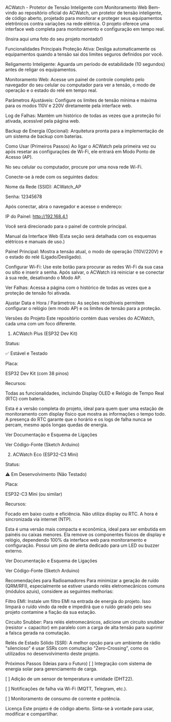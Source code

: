 ACWatch - Protetor de Tensão Inteligente com Monitoramento Web
Bem-vindo ao repositório oficial do ACWatch, um protetor de tensão inteligente, de código aberto, projetado para monitorar e proteger seus equipamentos eletrônicos contra variações na rede elétrica. O projeto oferece uma interface web completa para monitoramento e configuração em tempo real.

(Insira aqui uma foto do seu projeto montado!)

Funcionalidades Principais
Proteção Ativa: Desliga automaticamente os equipamentos quando a tensão sai dos limites seguros definidos por você.

Religamento Inteligente: Aguarda um período de estabilidade (10 segundos) antes de religar os equipamentos.

Monitoramento Web: Acesse um painel de controle completo pelo navegador do seu celular ou computador para ver a tensão, o modo de operação e o estado do relé em tempo real.

Parâmetros Ajustáveis: Configure os limites de tensão mínima e máxima para os modos 110V e 220V diretamente pela interface web.

Log de Falhas: Mantém um histórico de todas as vezes que a proteção foi ativada, acessível pela página web.

Backup de Energia (Opcional): Arquitetura pronta para a implementação de um sistema de backup com baterias.

Como Usar (Primeiros Passos)
Ao ligar o ACWatch pela primeira vez ou após resetar as configurações de Wi-Fi, ele entrará em Modo Ponto de Acesso (AP).

No seu celular ou computador, procure por uma nova rede Wi-Fi.

Conecte-se à rede com os seguintes dados:

Nome da Rede (SSID): ACWatch_AP

Senha: 12345678

Após conectar, abra o navegador e acesse o endereço:

IP do Painel: http://192.168.4.1

Você será direcionado para o painel de controle principal.

Manual da Interface Web
(Esta seção será detalhada com os esquemas elétricos e manuais de uso.)

Painel Principal: Mostra a tensão atual, o modo de operação (110V/220V) e o estado do relé (Ligado/Desligado).

Configurar Wi-Fi: Use este botão para procurar as redes Wi-Fi da sua casa ou sítio e inserir a senha. Após salvar, o ACWatch irá reiniciar e se conectar à sua rede, desativando o Modo AP.

Ver Falhas: Acessa a página com o histórico de todas as vezes que a proteção de tensão foi ativada.

Ajustar Data e Hora / Parâmetros: As seções recolhíveis permitem configurar o relógio (em modo AP) e os limites de tensão para a proteção.

Versões do Projeto
Este repositório contém duas versões do ACWatch, cada uma com um foco diferente.

1. ACWatch Plus (ESP32 Dev Kit)




Status:

✅ Estável e Testado

Placa:

ESP32 Dev Kit (com 38 pinos)

Recursos:

Todas as funcionalidades, incluindo Display OLED e Relógio de Tempo Real (RTC) com bateria.

Esta é a versão completa do projeto, ideal para quem quer uma estação de monitoramento com display físico que mostra as informações o tempo todo. A presença do RTC garante que o horário e os logs de falha nunca se percam, mesmo após longas quedas de energia.

Ver Documentação e Esquema de Ligações

Ver Código-Fonte (Sketch Arduino)

2. ACWatch Eco (ESP32-C3 Mini)




Status:

⚠️ Em Desenvolvimento (Não Testado)

Placa:

ESP32-C3 Mini (ou similar)

Recursos:

Focado em baixo custo e eficiência. Não utiliza display ou RTC. A hora é sincronizada via internet (NTP).

Esta é uma versão mais compacta e econômica, ideal para ser embutida em painéis ou caixas menores. Ela remove os componentes físicos de display e relógio, dependendo 100% da interface web para monitoramento e configuração. Possui um pino de alerta dedicado para um LED ou buzzer externo.

Ver Documentação e Esquema de Ligações

Ver Código-Fonte (Sketch Arduino)

Recomendações para Radioamadores
Para minimizar a geração de ruído (QRM/RFI), especialmente se estiver usando relés eletromecânicos comuns (módulos azuis), considere as seguintes melhorias:

Filtro EMI: Instale um filtro EMI na entrada de energia do projeto. Isso limpará o ruído vindo da rede e impedirá que o ruído gerado pelo seu projeto contamine a fiação da sua estação.

Circuito Snubber: Para relés eletromecânicos, adicione um circuito snubber (resistor + capacitor) em paralelo com a carga de alta tensão para suprimir a faísca gerada na comutação.

Relés de Estado Sólido (SSR): A melhor opção para um ambiente de rádio "silencioso" é usar SSRs com comutação "Zero-Crossing", como os utilizados no desenvolvimento deste projeto.

Próximos Passos (Ideias para o Futuro)
[ ] Integração com sistema de energia solar para gerenciamento de carga.

[ ] Adição de um sensor de temperatura e umidade (DHT22).

[ ] Notificações de falha via Wi-Fi (MQTT, Telegram, etc.).

[ ] Monitoramento de consumo de corrente e potência.

Licença
Este projeto é de código aberto. Sinta-se à vontade para usar, modificar e compartilhar.
